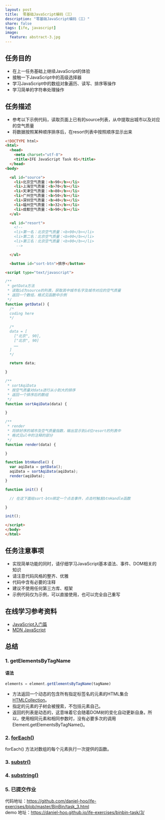 ```yaml
---
layout: post
title:  零基础JavaScript编码（三）
description: "零基础JavaScript编码（三）"
share: false
tags: [ife, javascript]
image:
  feature: abstract-3.jpg
---
```

## 任务目的

- 在上一任务基础上继续JavaScript的体验
- 接触一下JavaScript中的高级选择器
- 学习JavaScript中的数组对象遍历、读写、排序等操作
- 学习简单的字符串处理操作

## 任务描述

- 参考以下示例代码，读取页面上已有的source列表，从中提取出城市以及对应的空气质量
- 将数据按照某种顺序排序后，在resort列表中按照顺序显示出来

```html
<!DOCTYPE html>
<html>
  <head>
    <meta charset="utf-8">
    <title>IFE JavaScript Task 01</title>
  </head>
<body>

  <ul id="source">
    <li>北京空气质量：<b>90</b></li>
    <li>上海空气质量：<b>70</b></li>
    <li>天津空气质量：<b>80</b></li>
    <li>广州空气质量：<b>50</b></li>
    <li>深圳空气质量：<b>40</b></li>
    <li>福州空气质量：<b>32</b></li>
    <li>成都空气质量：<b>90</b></li>
  </ul>

  <ul id="resort">
    <!-- 
    <li>第一名：北京空气质量：<b>90</b></li>
    <li>第二名：北京空气质量：<b>90</b></li>
    <li>第三名：北京空气质量：<b>90</b></li>
     -->

  </ul>

  <button id="sort-btn">排序</button>

<script type="text/javascript">

/**
 * getData方法
 * 读取id为source的列表，获取其中城市名字及城市对应的空气质量
 * 返回一个数组，格式见函数中示例
 */
function getData() {
  /*
  coding here
  */

  /*
  data = [
    ["北京", 90],
    ["北京", 90]
    ……
  ]
  */

  return data;

}

/**
 * sortAqiData
 * 按空气质量对data进行从小到大的排序
 * 返回一个排序后的数组
 */
function sortAqiData(data) {

}

/**
 * render
 * 将排好序的城市及空气质量指数，输出显示到id位resort的列表中
 * 格式见ul中的注释的部分
 */
function render(data) {

}

function btnHandle() {
  var aqiData = getData();
  aqiData = sortAqiData(aqiData);
  render(aqiData);
}

function init() {

  // 在这下面给sort-btn绑定一个点击事件，点击时触发btnHandle函数

}

init();

</script>
</body>
</html>
```

## 任务注意事项

- 实现简单功能的同时，请仔细学习JavaScript基本语法、事件、DOM相关的知识
- 请注意代码风格的整齐、优雅
- 代码中含有必要的注释
- 建议不使用任何第三方库、框架
- 示例代码仅为示例，可以直接使用，也可以完全自己重写

## 在线学习参考资料

- <a href="http://www.imooc.com/view/36" target="_blank">JavaScript入门篇</a>
- <a href="https://developer.mozilla.org/zh-CN/docs/Web/JavaScript" target="_blank">MDN JavaScript</a>

## 总结

### 1. getElementsByTagName

#### 语法

```javascript
elements = element.getElementsByTagName(tagName)
```

- 方法返回一个动态的包含所有指定标签名的元素的HTML集合[HTMLCollection](https://developer.mozilla.org/zh-CN/docs/Web/API/HTMLCollection)。
- 指定的元素的子树会被搜索，不包括元素自己。
- 返回的列表是动态的，这意味着它会随着DOM树的变化自动更新自身。所以，使用相同元素和相同参数时，没有必要多次的调用Element.getElementsByTagName()。

### 2. [<u>forEach()</u>](https://developer.mozilla.org/zh-CN/docs/Web/JavaScript/Reference/Global_Objects/Array/forEach)

forEach() 方法对数组的每个元素执行一次提供的函数。

### 3. [<u>substr()</u>](https://developer.mozilla.org/zh-CN/docs/Web/JavaScript/Reference/Global_Objects/String/substr)

### 4. [<u>substring()</u>](https://developer.mozilla.org/zh-CN/docs/Web/JavaScript/Reference/Global_Objects/String/substring)

### 5. 已提交作业

代码地址：<a href="https://github.com/daniel-hoo/ife-exercises/blob/master/BinBin/task_3.html" target="_blank">https://github.com/daniel-hoo/ife-exercises/blob/master/BinBin/task_3.html</a>  
demo 地址：<a href="https://daniel-hoo.github.io/ife-exercises/binbin-task/3/" target="_blank">https://daniel-hoo.github.io/ife-exercises/binbin-task/3/</a>